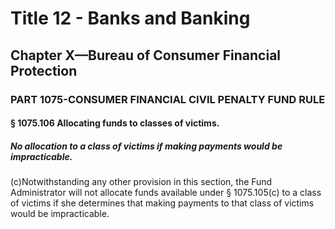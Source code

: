 
# Title 12 - Banks and Banking
## Chapter X—Bureau of Consumer Financial Protection
### PART 1075-CONSUMER FINANCIAL CIVIL PENALTY FUND RULE
#### § 1075.106 Allocating funds to classes of victims.
##### No allocation to a class of victims if making payments would be impracticable.

(c)Notwithstanding any other provision in this section, the Fund Administrator will not allocate funds available under § 1075.105(c) to a class of victims if she determines that making payments to that class of victims would be impracticable.
